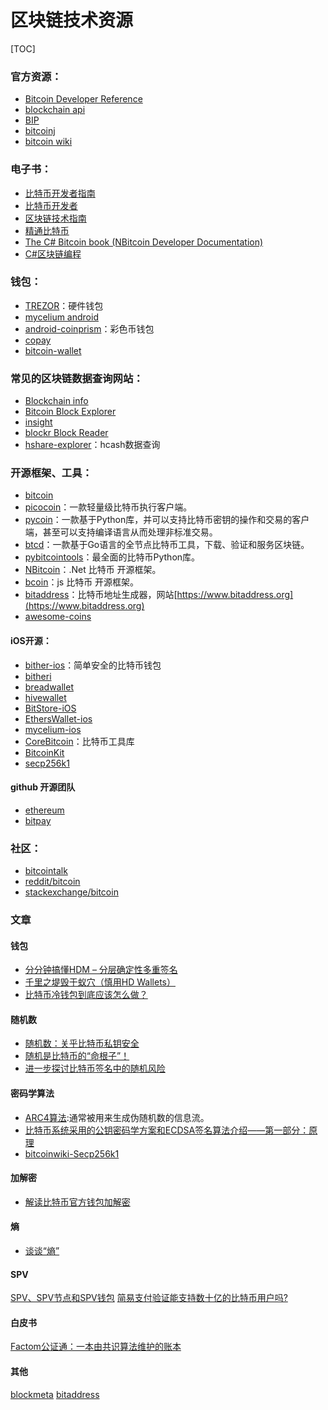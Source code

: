 # 区块链技术资源

[TOC]

### 官方资源：

- [Bitcoin Developer Reference](https://bitcoin.org/en/developer-reference#block-headers)
- [blockchain api](https://blockchain.info/api)
- [BIP](https://github.com/bitcoin/bips)
- [bitcoinj](https://bitcoinj.github.io/#documentation)
- [bitcoin wiki](https://en.bitcoin.it/wiki/Category:Technical)


### 电子书：

- [比特币开发者指南](https://www.gitbook.com/book/aijs/bitcoin_developer_guide_cn/details)
- [比特币开发者](http://r32.github.io/other/2014/11/08/some-bitcoin-development.html)
- [区块链技术指南](https://yeasy.gitbooks.io/blockchain_guide/content/)
- [精通比特币](http://zhibimo.com/read/wang-miao/mastering-bitcoin/index.html)
- [The C# Bitcoin book (NBitcoin Developer Documentation) ](https://programmingblockchain.gitbooks.io/programmingblockchain/content/)
- [C#区块链编程](http://book.8btc.com/books/1/blockchain_programming_tutorial/_book/)

### 钱包：

- [TREZOR](https://github.com/trezor)：硬件钱包
- [mycelium android](https://github.com/mycelium-com/wallet)
- [android-coinprism](https://github.com/Coinprism/android-wallet)：彩色币钱包
- [copay](https://github.com/bitpay/copay)
- [bitcoin-wallet](https://github.com/bitcoin-wallet/bitcoin-wallet)

### 常见的区块链数据查询网站：

- [Blockchain info](https://blockchain.info)
- [Bitcoin Block Explorer](https://blockexplorer.com)
- [insight](https://insight.bitpay.com)
- [blockr Block Reader](https://www.coinbase.com)
- [hshare-explorer](http://hshare-explorer.h.cash/info)：hcash数据查询

### 开源框架、工具：

- [bitcoin](https://github.com/bitcoin/)
- [picocoin](https://github.com/jgarzik/picocoin)：一款轻量级比特币执行客户端。
- [pycoin](https://github.com/richardkiss/pycoin)：一款基于Python库，并可以支持比特币密钥的操作和交易的客户端，甚至可以支持编译语言从而处理非标准交易。
- [btcd](https://github.com/btcsuite/btcd/releases)：一款基于Go语言的全节点比特币工具，下载、验证和服务区块链。
- [pybitcointools](https://github.com/vbuterin/pybitcointools)：最全面的比特币Python库。
- [NBitcoin](https://github.com/MetacoSA/NBitcoin)：.Net 比特币 开源框架。
- [bcoin](https://github.com/bcoin-org/bcoin)：js 比特币 开源框架。
- [bitaddress](https://github.com/pointbiz/bitaddress.org)：比特币地址生成器，网站[https://www.bitaddress.org](https://www.bitaddress.org)
- [awesome-coins](https://github.com/kennethreitz/awesome-coins)

#### iOS开源：

- [bither-ios](https://github.com/bither/bither-ios)：简单安全的比特币钱包
- [bitheri](https://github.com/bither/bitheri)
- [breadwallet](https://github.com/voisine/breadwallet)
- [hivewallet](https://github.com/hivewallet/hive-mac)
- [BitStore-iOS](https://github.com/BitStore/BitStore-iOS)
- [EthersWallet-ios](https://github.com/ethers-io/EthersWallet-ios)
- [mycelium-ios](https://github.com/mycelium-com/wallet-ios)
- [CoreBitcoin](https://github.com/oleganza/CoreBitcoin)：比特币工具库
- [BitcoinKit](https://github.com/hivewallet/BitcoinKit)
- [secp256k1](https://github.com/bitcoin-core/secp256k1)

#### github 开源团队

- [ethereum](https://github.com/ethereum)
- [bitpay](https://github.com/bitpay)

### 社区：

- [bitcointalk](https://bitcointalk.org)
- [reddit/bitcoin](https://www.reddit.com/r/Bitcoin/)
- [stackexchange/bitcoin](https://bitcoin.stackexchange.com)

### 文章
#### 钱包
- [分分钟搞懂HDM – 分层确定性多重签名](http://www.8btc.com/hdm)
- [千里之堤毁于蚁穴（慎用HD Wallets）](http://www.8btc.com/random-4)
- [比特币冷钱包到底应该怎么做？](http://www.8btc.com/cold-wallet)

#### 随机数
- [随机数：关乎比特币私钥安全](http://www.8btc.com/random23304)
- [随机是比特币的“命根子”！](http://www.8btc.com/random)
- [进一步探讨比特币签名中的随机风险](http://www.8btc.com/random-3)

#### 密码学算法
- [ARC4算法](https://en.wikipedia.org/wiki/RC4):通常被用来生成伪随机数的信息流。
- [比特币系统采用的公钥密码学方案和ECDSA签名算法介绍——第一部分：原理](http://www.8btc.com/btc_ecc_dsa_a)
- [bitcoinwiki-Secp256k1](https://en.bitcoin.it/wiki/Secp256k1)

#### 加解密
- [解读比特币官方钱包加解密](http://www.8btc.com/analyze-the-bitcoin-wallet)

#### 熵
- [谈谈“熵”](http://www.8btc.com/entropy)

#### SPV
[SPV、SPV节点和SPV钱包](http://www.8btc.com/spv_spv_node_and_spv_wallet)
[简易支付验证能支持数十亿的比特币用户吗?](https://lilymoana.github.io/SPV.html)

#### 白皮书
[Factom公证通：一本由共识算法维护的账本](http://www.8btc.com/factom-white-paper)


#### 其他
[blockmeta](https://blockmeta.com)
[bitaddress](https://www.bitaddress.org)


